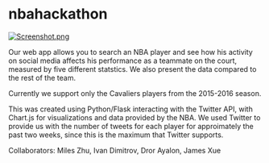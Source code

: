 # nbahackathon

[![Screenshot.png](http://s10.postimg.org/y6jtxf8rt/Screen_Shot_2016_09_24_at_5_07_02_PM.png)](http://postimg.org/image/jalaptxd1/)

Our web app allows you to search an NBA player and see how his activity on social media affects his performance as a teammate on the court, measured by five different statstics. We also present the data compared to the rest of the team. 

Currently we support only the Cavaliers players from the 2015-2016 season.

This was created using Python/Flask interacting with the Twitter API, with Chart.js for visualizations and data provided by the NBA. We used Twitter to provide us with the number of tweets for each player for approimately the past two weeks, since this is the maximum that Twitter supports.  

Collaborators: Miles Zhu, Ivan Dimitrov, Dror Ayalon, James Xue 

